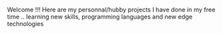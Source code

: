 Welcome !!! Here are my personnal/hubby projects I have done in my free time .. learning new skills, programming languages and new edge technologies
